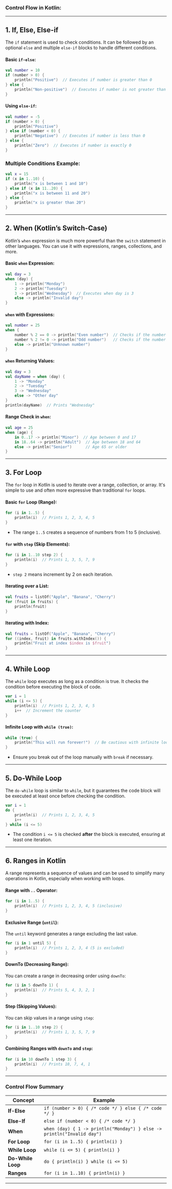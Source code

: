 ### **Control Flow** in Kotlin:

---

## **1. If, Else, Else-if**

The `if` statement is used to check conditions. It can be followed by an optional `else` and multiple `else-if` blocks to handle different conditions.

#### **Basic `if-else`**:
```kotlin
val number = 10
if (number > 0) {
    println("Positive")  // Executes if number is greater than 0
} else {
    println("Non-positive")  // Executes if number is not greater than 0
}
```

#### **Using `else-if`**:
```kotlin
val number = -5
if (number > 0) {
    println("Positive")
} else if (number < 0) {
    println("Negative")  // Executes if number is less than 0
} else {
    println("Zero")  // Executes if number is exactly 0
}
```

### **Multiple Conditions Example**:
```kotlin
val x = 15
if (x in 1..10) {
    println("x is between 1 and 10")
} else if (x in 11..20) {
    println("x is between 11 and 20")
} else {
    println("x is greater than 20")
}
```

---

## **2. When (Kotlin’s Switch-Case)**

Kotlin’s `when` expression is much more powerful than the `switch` statement in other languages.
You can use it with expressions, ranges, collections, and more.

#### **Basic `when` Expression**:
```kotlin
val day = 3
when (day) {
    1 -> println("Monday")
    2 -> println("Tuesday")
    3 -> println("Wednesday")  // Executes when day is 3
    else -> println("Invalid day")
}
```

#### **`when` with Expressions**:
```kotlin
val number = 25
when {
    number % 2 == 0 -> println("Even number")  // Checks if the number is even
    number % 2 != 0 -> println("Odd number")   // Checks if the number is odd
    else -> println("Unknown number")
}
```

#### **`when` Returning Values**:
```kotlin
val day = 3
val dayName = when (day) {
    1 -> "Monday"
    2 -> "Tuesday"
    3 -> "Wednesday"
    else -> "Other day"
}
println(dayName)  // Prints "Wednesday"
```

#### **Range Check in `when`**:
```kotlin
val age = 25
when (age) {
    in 0..17 -> println("Minor")  // Age between 0 and 17
    in 18..64 -> println("Adult")  // Age between 18 and 64
    else -> println("Senior")      // Age 65 or older
}
```

---

## **3. For Loop**

The `for` loop in Kotlin is used to iterate over a range, collection, or array. It's simple to use and often more expressive than traditional `for` loops.

#### **Basic `for` Loop (Range)**:
```kotlin
for (i in 1..5) {
    println(i)  // Prints 1, 2, 3, 4, 5
}
```
- The range `1..5` creates a sequence of numbers from 1 to 5 (inclusive).

#### **`for` with `step` (Skip Elements)**:
```kotlin
for (i in 1..10 step 2) {
    println(i)  // Prints 1, 3, 5, 7, 9
}
```
- `step 2` means increment by 2 on each iteration.

#### **Iterating over a List**:
```kotlin
val fruits = listOf("Apple", "Banana", "Cherry")
for (fruit in fruits) {
    println(fruit)
}
```

#### **Iterating with Index**:
```kotlin
val fruits = listOf("Apple", "Banana", "Cherry")
for ((index, fruit) in fruits.withIndex()) {
    println("Fruit at index $index is $fruit")
}
```

---

## **4. While Loop**

The `while` loop executes as long as a condition is true. It checks the condition before executing the block of code.

```kotlin
var i = 1
while (i <= 5) {
    println(i)  // Prints 1, 2, 3, 4, 5
    i++  // Increment the counter
}
```

#### **Infinite Loop with `while (true)`**:
```kotlin
while (true) {
    println("This will run forever!")  // Be cautious with infinite loops
}
```
- Ensure you break out of the loop manually with `break` if necessary.

---

## **5. Do-While Loop**

The `do-while` loop is similar to `while`, but it guarantees the code block will be executed at least once before checking the condition.

```kotlin
var i = 1
do {
    println(i)  // Prints 1, 2, 3, 4, 5
    i++
} while (i <= 5)
```

- The condition `i <= 5` is checked **after** the block is executed, ensuring at least one iteration.

---

## **6. Ranges in Kotlin**

A range represents a sequence of values and can be used to simplify many operations in Kotlin, especially when working with loops.

#### **Range with `..` Operator**:
```kotlin
for (i in 1..5) {
    println(i)  // Prints 1, 2, 3, 4, 5 (inclusive)
}
```

#### **Exclusive Range (`until`)**:
The `until` keyword generates a range excluding the last value.
```kotlin
for (i in 1 until 5) {
    println(i)  // Prints 1, 2, 3, 4 (5 is excluded)
}
```

#### **DownTo (Decreasing Range)**:
You can create a range in decreasing order using `downTo`:
```kotlin
for (i in 5 downTo 1) {
    println(i)  // Prints 5, 4, 3, 2, 1
}
```

#### **Step (Skipping Values)**:
You can skip values in a range using `step`:
```kotlin
for (i in 1..10 step 2) {
    println(i)  // Prints 1, 3, 5, 7, 9
}
```

#### **Combining Ranges with `downTo` and `step`**:
```kotlin
for (i in 10 downTo 1 step 3) {
    println(i)  // Prints 10, 7, 4, 1
}
```

---

### **Control Flow Summary**

| Concept           | Example                                                                |
|-------------------|------------------------------------------------------------------------|
| **If-Else**       | `if (number > 0) { /* code */ } else { /* code */ }`                   |
| **Else-If**       | `else if (number < 0) { /* code */ }`                                  |
| **When**          | `when (day) { 1 -> println("Monday") } else -> println("Invalid day")` |
| **For Loop**      | `for (i in 1..5) { println(i) }`                                       |
| **While Loop**    | `while (i <= 5) { println(i) }`                                        |
| **Do-While Loop** | `do { println(i) } while (i <= 5)`                                     |
| **Ranges**        | `for (i in 1..10) { println(i) }`                                      |

---